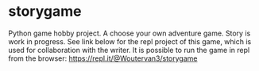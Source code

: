 # storygame
Python game hobby project. A choose your own adventure game. Story is work in progress.
See link below for the repl project of this game, which is used for collaboration with the writer. It is possible to run the game in repl from the browser:
https://repl.it/@Woutervan3/storygame
